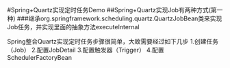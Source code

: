 #Spring+Quartz实现定时任务Demo
##Spring+Quartz实现Job有两种方式(第一种)
###继承org.springframework.scheduling.quartz.QuartzJobBean类来实现Job任务，并实现里面的抽象方法executeInternal

Spring整合Quartz实现定时任务步骤很简单，大致需要经过如下几步
1.创建任务（Job）
2.配置JobDetail
3.配置触发器（Trigger）
4.配置SchedulerFactoryBean